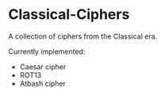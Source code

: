 # Classical-Ciphers
A collection of ciphers from the Classical era.

Currently implemented:
- Caesar cipher
- ROT13
- Atbash cipher
